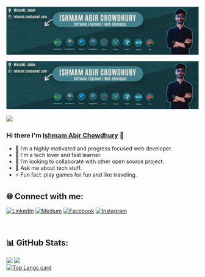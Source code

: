 ![Cover Image](https://github.com/IshmamAbir/IshmamAbir/blob/main/images/cover.png?raw=true)

![Cover Image](./images/cover.png)

![](https://komarev.com/ghpvc/?username=IshmamAbir&color=blueviolet)

### Hi there I'm [Ishmam Abir Chowdhury](https://www.facebook.com/ishmam.abir/) 👋

- 🔭 I’m a highly motivated and progress focused web developer.
- 🌱 I'm a tech lover and fast learner.
- 👯 I’m looking to collaborate with other open source project.
- 💬 Ask me about tech stuff.
- ⚡ Fun fact: play games for fun and like traveling.

## 🌐 Connect with me:

[![LinkedIn](https://img.shields.io/badge/LinkedIn-%230077B5.svg?logo=linkedin&logoColor=white)](https://linkedin.com/in/in/ishmam-abir/)
[![Medium](https://img.shields.io/badge/Medium-12100E?logo=medium&logoColor=white)](https://medium.com/@ishmam-abir)
[![Facebook](https://img.shields.io/badge/Facebook-%231877F2.svg?logo=Facebook&logoColor=white)](https://facebook.com/ishmam.abir)
[![Instagram](https://img.shields.io/badge/Instagram-%23E4405F.svg?logo=Instagram&logoColor=white)](https://instagram.com/ishmam.abir)

<br />

## 📊 GitHub Stats:

![](https://github-readme-stats.vercel.app/api?username=IshmamAbir&theme=catppuccin_mocha&hide_border=false&include_all_commits=true&count_private=true)
![](https://github-readme-streak-stats.herokuapp.com/?user=IshmamAbir&theme=catppuccin_mocha&hide_border=false)<br/>
[![Top Langs card](https://github-readme-stats.vercel.app/api/top-langs/?username=IshmamAbir&langs_count=5&hide=Python,SCSS,CSS,HTML,JavaScript&card_width=550&show_icons=true&theme=catppuccin_mocha&layout=compact)](https://github.com/IshmamAbir)
